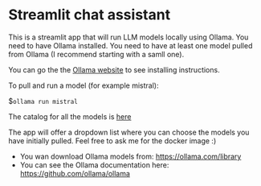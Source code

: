 # Streamlit chat assistant

This is a streamlit app that will run LLM models locally using Ollama. You need to have Ollama installed. You need to have at least one model pulled from Ollama (I recommend starting with a samll one).

You can go the the [Ollama website](https://ollama.com/) to see installing instructions.

To pull and run a model (for example mistral):

$`ollama run mistral`

The catalog for all the models is [here](https://ollama.com/search)

The app will offer a dropdown list where you can choose the models you have initially pulled. Feel free to ask me for the docker image :) 

* You wan download Ollama models from: https://ollama.com/library
* You can see the Ollama documentation here: https://github.com/ollama/ollama

